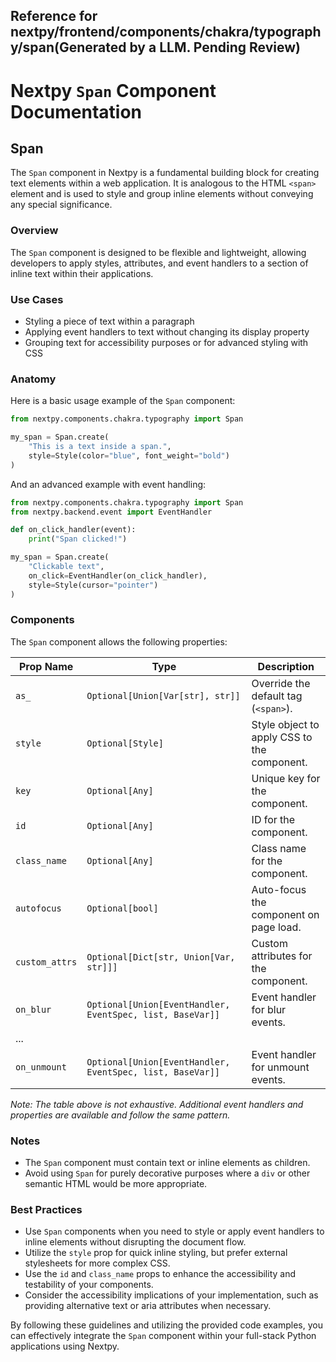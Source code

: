 ##  Reference for nextpy/frontend/components/chakra/typography/span(Generated by a LLM. Pending Review)

# Nextpy `Span` Component Documentation

## Span

The `Span` component in Nextpy is a fundamental building block for creating text elements within a web application. It is analogous to the HTML `<span>` element and is used to style and group inline elements without conveying any special significance.

### Overview

The `Span` component is designed to be flexible and lightweight, allowing developers to apply styles, attributes, and event handlers to a section of inline text within their applications.

### Use Cases

- Styling a piece of text within a paragraph
- Applying event handlers to text without changing its display property
- Grouping text for accessibility purposes or for advanced styling with CSS

### Anatomy

Here is a basic usage example of the `Span` component:

```python
from nextpy.components.chakra.typography import Span

my_span = Span.create(
    "This is a text inside a span.",
    style=Style(color="blue", font_weight="bold")
)
```

And an advanced example with event handling:

```python
from nextpy.components.chakra.typography import Span
from nextpy.backend.event import EventHandler

def on_click_handler(event):
    print("Span clicked!")

my_span = Span.create(
    "Clickable text",
    on_click=EventHandler(on_click_handler),
    style=Style(cursor="pointer")
)
```

### Components

The `Span` component allows the following properties:

| Prop Name      | Type                                                   | Description                                   |
|----------------|--------------------------------------------------------|-----------------------------------------------|
| `as_`          | `Optional[Union[Var[str], str]]`                       | Override the default tag (`<span>`).         |
| `style`        | `Optional[Style]`                                      | Style object to apply CSS to the component.   |
| `key`          | `Optional[Any]`                                        | Unique key for the component.                 |
| `id`           | `Optional[Any]`                                        | ID for the component.                         |
| `class_name`   | `Optional[Any]`                                        | Class name for the component.                 |
| `autofocus`    | `Optional[bool]`                                       | Auto-focus the component on page load.        |
| `custom_attrs` | `Optional[Dict[str, Union[Var, str]]]`                 | Custom attributes for the component.          |
| `on_blur`      | `Optional[Union[EventHandler, EventSpec, list, BaseVar]]` | Event handler for blur events.              |
| ...            |                                                        |                                               |
| `on_unmount`   | `Optional[Union[EventHandler, EventSpec, list, BaseVar]]` | Event handler for unmount events.           |

*Note: The table above is not exhaustive. Additional event handlers and properties are available and follow the same pattern.*

### Notes

- The `Span` component must contain text or inline elements as children.
- Avoid using `Span` for purely decorative purposes where a `div` or other semantic HTML would be more appropriate.

### Best Practices

- Use `Span` components when you need to style or apply event handlers to inline elements without disrupting the document flow.
- Utilize the `style` prop for quick inline styling, but prefer external stylesheets for more complex CSS.
- Use the `id` and `class_name` props to enhance the accessibility and testability of your components.
- Consider the accessibility implications of your implementation, such as providing alternative text or aria attributes when necessary.

By following these guidelines and utilizing the provided code examples, you can effectively integrate the `Span` component within your full-stack Python applications using Nextpy.